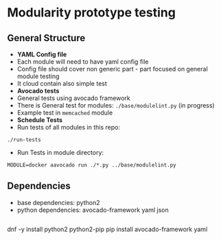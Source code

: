 # Modularity prototype testing

## General Structure
 * __YAML Config file__
  * Each module will need to have yaml config file
  * Config file should cover non generic part - part focused on general module testing
  * It cloud contain also simple test 
 * __Avocado tests__
  * General tests using avocado framework
  * There is General test for modules: `./base/modulelint.py` (in progress)
  * Example test in `memcached` module
 * __Schedule Tests__
  * Run tests of all modules in this repo:
   ```
./run-tests
```
  * Run Tests in module directory:
   ```
MODULE=docker aavocado run ./*.py ../base/modulelint.py
```


## Dependencies 
 * base dependencies: python2
 * python dependencies: avocado-framework yaml json
   ```
dnf -y install python2 python2-pip
pip install avocado-framework yaml
```

